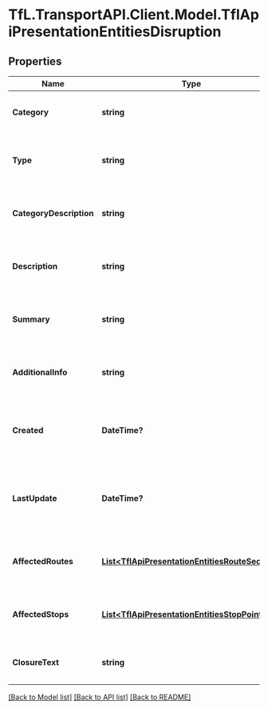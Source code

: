 # TfL.TransportAPI.Client.Model.TflApiPresentationEntitiesDisruption
## Properties

Name | Type | Description | Notes
------------ | ------------- | ------------- | -------------
**Category** | **string** | Gets or sets the category of this dispruption. | [optional] 
**Type** | **string** | Gets or sets the disruption type of this dispruption. | [optional] 
**CategoryDescription** | **string** | Gets or sets the description of the category. | [optional] 
**Description** | **string** | Gets or sets the description of this disruption. | [optional] 
**Summary** | **string** | Gets or sets the summary of this disruption. | [optional] 
**AdditionalInfo** | **string** | Gets or sets the additionaInfo of this disruption. | [optional] 
**Created** | **DateTime?** | Gets or sets the date/time when this disruption was created. | [optional] 
**LastUpdate** | **DateTime?** | Gets or sets the date/time when this disruption was last updated. | [optional] 
**AffectedRoutes** | [**List&lt;TflApiPresentationEntitiesRouteSection&gt;**](TflApiPresentationEntitiesRouteSection.md) | Gets or sets the routes affected by this disruption | [optional] 
**AffectedStops** | [**List&lt;TflApiPresentationEntitiesStopPoint&gt;**](TflApiPresentationEntitiesStopPoint.md) | Gets or sets the stops affected by this disruption | [optional] 
**ClosureText** | **string** | Text describing the closure type | [optional] 

[[Back to Model list]](../../TfL.TransportAPI.Client/docs/README.md#documentation-for-models) [[Back to API list]](../../TfL.TransportAPI.Client/docs/README.md#documentation-for-api-endpoints) [[Back to README]](../../TfL.TransportAPI.Client/docs/README.md)

